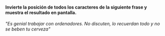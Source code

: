 #### Invierte la posición de todos los caracteres de la siguiente frase y muestra el resultado en pantalla.

*"Es genial trabajar con ordenadores. No discuten, lo recuerdan todo y no se beben tu cerveza"*